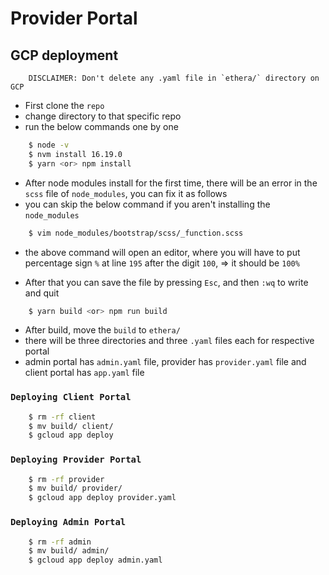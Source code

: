 # Provider Portal

## GCP deployment

```
    DISCLAIMER: Don't delete any .yaml file in `ethera/` directory on GCP
```

* First clone the `repo`
* change directory to that specific repo
* run the below commands one by one
```bash
    $ node -v
    $ nvm install 16.19.0
    $ yarn <or> npm install
```

* After node modules install for the first time, there will be an error in the `scss` file of `node_modules`, you can fix it as follows
* you can skip the below command if you aren't installing the `node_modules`
```bash
    $ vim node_modules/bootstrap/scss/_function.scss
```

* the above command will open an editor, where you will have to put percentage sign `%` at line `195` after the digit `100`, => it should be `100%`

* After that you can save the file by pressing `Esc`, and then `:wq` to write and quit

```bash
    $ yarn build <or> npm run build
```

* After build, move the `build` to `ethera/`
* there will be three directories and three `.yaml` files each for respective portal
* admin portal has `admin.yaml` file, provider has `provider.yaml` file and client portal has `app.yaml` file

### `Deploying Client Portal`
```bash
    $ rm -rf client
    $ mv build/ client/
    $ gcloud app deploy
```

### `Deploying Provider Portal`
```bash
    $ rm -rf provider
    $ mv build/ provider/
    $ gcloud app deploy provider.yaml
```

### `Deploying Admin Portal`
```bash
    $ rm -rf admin
    $ mv build/ admin/
    $ gcloud app deploy admin.yaml
```
